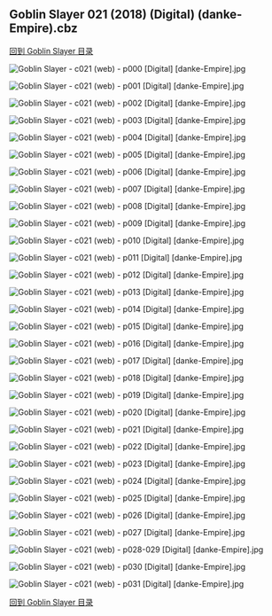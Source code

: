 ## Goblin Slayer 021 (2018) (Digital) (danke-Empire).cbz


[回到 Goblin Slayer 目录](https://github.com/alicewish/markdown/blob/master/series/Goblin-Slayer.md)


![Goblin Slayer - c021 (web) - p000 [Digital] [danke-Empire].jpg](https://wx1.sinaimg.cn/large/6a9fdecagy1fp5wd3z7y8j20p011i4di.jpg)

![Goblin Slayer - c021 (web) - p001 [Digital] [danke-Empire].jpg](https://wx1.sinaimg.cn/large/6a9fdecagy1fp5wdanrzsj20p011iwuj.jpg)

![Goblin Slayer - c021 (web) - p002 [Digital] [danke-Empire].jpg](https://wx1.sinaimg.cn/large/6a9fdecagy1fp5wdi8goyj20p011iaoe.jpg)

![Goblin Slayer - c021 (web) - p003 [Digital] [danke-Empire].jpg](https://wx1.sinaimg.cn/large/6a9fdecagy1fp5wdr4znnj20p011indh.jpg)

![Goblin Slayer - c021 (web) - p004 [Digital] [danke-Empire].jpg](https://wx1.sinaimg.cn/large/6a9fdecagy1fp5wdvqrdfj20p011itkf.jpg)

![Goblin Slayer - c021 (web) - p005 [Digital] [danke-Empire].jpg](https://wx1.sinaimg.cn/large/6a9fdecagy1fp5we2gg2oj20p011itq6.jpg)

![Goblin Slayer - c021 (web) - p006 [Digital] [danke-Empire].jpg](https://wx1.sinaimg.cn/large/6a9fdecagy1fp5we9zs5jj20p011iwsw.jpg)

![Goblin Slayer - c021 (web) - p007 [Digital] [danke-Empire].jpg](https://wx1.sinaimg.cn/large/6a9fdecagy1fp5wejd7mmj20p011idrn.jpg)

![Goblin Slayer - c021 (web) - p008 [Digital] [danke-Empire].jpg](https://wx1.sinaimg.cn/large/6a9fdecagy1fp5wetnc46j20p011i17o.jpg)

![Goblin Slayer - c021 (web) - p009 [Digital] [danke-Empire].jpg](https://wx1.sinaimg.cn/large/6a9fdecagy1fp5wf10epoj20p011iao9.jpg)

![Goblin Slayer - c021 (web) - p010 [Digital] [danke-Empire].jpg](https://wx1.sinaimg.cn/large/6a9fdecagy1fp5wf7imtqj20p011i4cv.jpg)

![Goblin Slayer - c021 (web) - p011 [Digital] [danke-Empire].jpg](https://wx1.sinaimg.cn/large/6a9fdecagy1fp5wfi8aldj20p011iqin.jpg)

![Goblin Slayer - c021 (web) - p012 [Digital] [danke-Empire].jpg](https://wx1.sinaimg.cn/large/6a9fdecagy1fp5wfo4pugj20p011itm1.jpg)

![Goblin Slayer - c021 (web) - p013 [Digital] [danke-Empire].jpg](https://wx1.sinaimg.cn/large/6a9fdecagy1fp5wfzalz4j20p011ine4.jpg)

![Goblin Slayer - c021 (web) - p014 [Digital] [danke-Empire].jpg](https://wx1.sinaimg.cn/large/6a9fdecagy1fp5wgahk2uj20p011idty.jpg)

![Goblin Slayer - c021 (web) - p015 [Digital] [danke-Empire].jpg](https://wx1.sinaimg.cn/large/6a9fdecagy1fp5wgi9o5lj20p011itn5.jpg)

![Goblin Slayer - c021 (web) - p016 [Digital] [danke-Empire].jpg](https://wx1.sinaimg.cn/large/6a9fdecagy1fp5wgove1bj20p011i7ke.jpg)

![Goblin Slayer - c021 (web) - p017 [Digital] [danke-Empire].jpg](https://wx1.sinaimg.cn/large/6a9fdecagy1fp5wha4brwj20p011i7ij.jpg)

![Goblin Slayer - c021 (web) - p018 [Digital] [danke-Empire].jpg](https://wx1.sinaimg.cn/large/6a9fdecagy1fp5whgesmej20p011i4ep.jpg)

![Goblin Slayer - c021 (web) - p019 [Digital] [danke-Empire].jpg](https://wx1.sinaimg.cn/large/6a9fdecagy1fp5yaozmc0j20p011ik3s.jpg)

![Goblin Slayer - c021 (web) - p020 [Digital] [danke-Empire].jpg](https://wx1.sinaimg.cn/large/6a9fdecagy1fp5wjacw16j20p011i16h.jpg)

![Goblin Slayer - c021 (web) - p021 [Digital] [danke-Empire].jpg](https://wx1.sinaimg.cn/large/6a9fdecagy1fp5wjj8fjuj20p011i7js.jpg)

![Goblin Slayer - c021 (web) - p022 [Digital] [danke-Empire].jpg](https://wx1.sinaimg.cn/large/6a9fdecagy1fp5wjqyzz5j20p011itpf.jpg)

![Goblin Slayer - c021 (web) - p023 [Digital] [danke-Empire].jpg](https://wx1.sinaimg.cn/large/6a9fdecagy1fp5wjzwet8j20p011i179.jpg)

![Goblin Slayer - c021 (web) - p024 [Digital] [danke-Empire].jpg](https://wx1.sinaimg.cn/large/6a9fdecagy1fp5wkcqobij20p011i4ee.jpg)

![Goblin Slayer - c021 (web) - p025 [Digital] [danke-Empire].jpg](https://wx1.sinaimg.cn/large/6a9fdecagy1fp5wkqjxddj20p011itrc.jpg)

![Goblin Slayer - c021 (web) - p026 [Digital] [danke-Empire].jpg](https://wx1.sinaimg.cn/large/6a9fdecagy1fp5yatzi20j20p011iapy.jpg)

![Goblin Slayer - c021 (web) - p027 [Digital] [danke-Empire].jpg](https://wx1.sinaimg.cn/large/6a9fdecagy1fp5wlkiuukj20p011itok.jpg)

![Goblin Slayer - c021 (web) - p028-029 [Digital] [danke-Empire].jpg](https://wx1.sinaimg.cn/large/6a9fdecagy1fp5wly4fk6j21e011ib29.jpg)

![Goblin Slayer - c021 (web) - p030 [Digital] [danke-Empire].jpg](https://wx1.sinaimg.cn/large/6a9fdecagy1fp5wmbby10j20p011idzj.jpg)

![Goblin Slayer - c021 (web) - p031 [Digital] [danke-Empire].jpg](https://wx1.sinaimg.cn/large/6a9fdecagy1fp5yb1nwptj20p011i7gb.jpg)

[回到 Goblin Slayer 目录](https://github.com/alicewish/markdown/blob/master/series/Goblin-Slayer.md)

